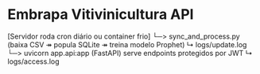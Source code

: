 # Embrapa Vitivinicultura API

[Servidor roda cron diário ou container frio] 
   └─> sync_and_process.py (baixa CSV ↠ popula SQLite  ↠ treina modelo Prophet) 
          ↳ logs/update.log
   └─> uvicorn app.api:app (FastAPI) serve endpoints protegidos por JWT
          ↳ logs/access.log 

